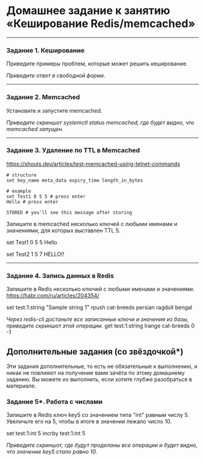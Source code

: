 # Домашнее задание к занятию «Кеширование Redis/memcached»

---

### Задание 1. Кеширование 

Приведите примеры проблем, которые может решить кеширование. 

*Приведите ответ в свободной форме.*

---

### Задание 2. Memcached

Установите и запустите memcached.

*Приведите скриншот systemctl status memcached, где будет видно, что memcached запущен.*

---

### Задание 3. Удаление по TTL в Memcached

https://shouts.dev/articles/test-memcached-using-telnet-commands

```
# structure
set key_name meta_data expiry_time length_in_bytes

# example
set Test1 0 5 5 # press enter
Hello # press enter

STORED # you'll see this message after storing
```

Запишите в memcached несколько ключей с любыми именами и значениями, для которых выставлен TTL 5. 

set Test1 0 5 5
Hello

set Test2 1 5 7
HELLO!!

---

### Задание 4. Запись данных в Redis

Запишите в Redis несколько ключей с любыми именами и значениями. 
https://habr.com/ru/articles/204354/

set test:1:string "Sample string 1"
rpush cat-breeds persian ragdoll bengal

*Через redis-cli достаньте все записанные ключи и значения из базы, приведите скриншот этой операции.*
get test:1:string
lrange cat-breeds 0 -1


## Дополнительные задания (со звёздочкой*)
Эти задания дополнительные, то есть не обязательные к выполнению, и никак не повлияют на получение вами зачёта по этому домашнему заданию. Вы можете их выполнить, если хотите глубже разобраться в материале.

### Задание 5*. Работа с числами 

Запишите в Redis ключ key5 со значением типа "int" равным числу 5. Увеличьте его на 5, чтобы в итоге в значении лежало число 10.  

set test:1:int 5
incrby test:1:int 5


*Приведите скриншот, где будут проделаны все операции и будет видно, что значение key5 стало равно 10.*

